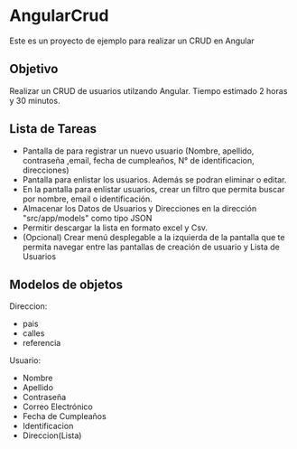 # AngularCrud

Este es un proyecto de ejemplo para realizar un CRUD en Angular

## Objetivo

Realizar un CRUD de usuarios utilzando Angular. Tiempo estimado 2 horas y 30 minutos.

## Lista de Tareas
  
  - Pantalla de para registrar un nuevo usuario (Nombre, apellido, contraseña ,email, fecha de cumpleaños, N° de identificacion, direcciones)
  - Pantalla para enlistar los usuarios. Además se podran eliminar o editar.
  - En la pantalla para enlistar usuarios, crear un filtro que permita buscar por nombre, email o identificación.
  - Almacenar los Datos de Usuarios y Direcciones en la dirección "src/app/models" como tipo JSON
  - Permitir descargar la lista en formato excel y Csv.
  - (Opcional) Crear menú desplegable a la izquierda de la pantalla que te permita navegar entre las pantallas de creación de usuario y Lista de Usuarios
 
## Modelos de objetos

Direccion:
  - pais
  - calles
  - referencia

Usuario:
  - Nombre
  - Apellido
  - Contraseña
  - Correo Electrónico
  - Fecha de Cumpleaños
  - Identificacion
  - Direccion(Lista)


